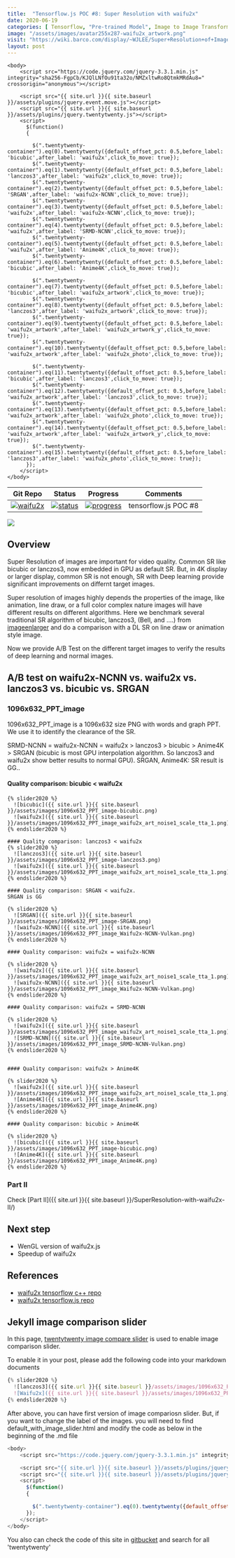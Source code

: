 ```yaml
---
title:  "Tensorflow.js POC #8: Super Resolution with waifu2x"
date: 2020-06-19
categories: [ Tensorflow, "Pre-trained Model", Image to Image Transformer ]
image: "/assets/images/avatar255x287-waifu2x_artwork.png"
visit: "https://wiki.barco.com/display/~WJLEE/Super+Resolution+of+Images"
layout: post
---
```

```{r echo=FALSE, eval=FALSE}
<body>
    <script src="https://code.jquery.com/jquery-3.3.1.min.js" integrity="sha256-FgpCb/KJQlLNfOu91ta32o/NMZxltwRo8QtmkMRdAu8=" crossorigin="anonymous"></script>

    <script src="{{ site.url }}{{ site.baseurl }}/assets/plugins/jquery.event.move.js"></script>
    <script src="{{ site.url }}{{ site.baseurl }}/assets/plugins/jquery.twentytwenty.js"></script>
    <script>
      $(function()
      {

        $(".twentytwenty-container").eq(0).twentytwenty({default_offset_pct: 0.5,before_label: 'bicubic',after_label: 'waifu2x',click_to_move: true});
        $(".twentytwenty-container").eq(1).twentytwenty({default_offset_pct: 0.5,before_label: 'lanczos3',after_label: 'waifu2x',click_to_move: true});
        $(".twentytwenty-container").eq(2).twentytwenty({default_offset_pct: 0.5,before_label: 'SRGAN',after_label: 'waifu2x-NCNN',click_to_move: true});
        $(".twentytwenty-container").eq(3).twentytwenty({default_offset_pct: 0.5,before_label: 'waifu2x',after_label: 'waifu2x-NCNN',click_to_move: true});
        $(".twentytwenty-container").eq(4).twentytwenty({default_offset_pct: 0.5,before_label: 'waifu2x',after_label: 'SRMD-NCNN',click_to_move: true});
        $(".twentytwenty-container").eq(5).twentytwenty({default_offset_pct: 0.5,before_label: 'waifu2x',after_label: 'Anime4K',click_to_move: true});
        $(".twentytwenty-container").eq(6).twentytwenty({default_offset_pct: 0.5,before_label: 'bicubic',after_label: 'Anime4K',click_to_move: true});

        $(".twentytwenty-container").eq(7).twentytwenty({default_offset_pct: 0.5,before_label: 'bicubic',after_label: 'waifu2x_artwork',click_to_move: true});
        $(".twentytwenty-container").eq(8).twentytwenty({default_offset_pct: 0.5,before_label: 'lanczos3',after_label: 'waifu2x_artwork',click_to_move: true});
        $(".twentytwenty-container").eq(9).twentytwenty({default_offset_pct: 0.5,before_label: 'waifu2x_artwork',after_label: 'waifu2x_artwork_y',click_to_move: true});
        $(".twentytwenty-container").eq(10).twentytwenty({default_offset_pct: 0.5,before_label: 'waifu2x_artwork',after_label: 'waifu2x_photo',click_to_move: true});

        $(".twentytwenty-container").eq(11).twentytwenty({default_offset_pct: 0.5,before_label: 'bicubic',after_label: 'lanczos3',click_to_move: true});
        $(".twentytwenty-container").eq(12).twentytwenty({default_offset_pct: 0.5,before_label: 'waifu2x_artwork',after_label: 'lanczos3',click_to_move: true});
        $(".twentytwenty-container").eq(13).twentytwenty({default_offset_pct: 0.5,before_label: 'waifu2x_artwork',after_label: 'waifu2x_photo',click_to_move: true});
        $(".twentytwenty-container").eq(14).twentytwenty({default_offset_pct: 0.5,before_label: 'waifu2x_artwork',after_label: 'waifu2x_artwork_y',click_to_move: true});
        $(".twentytwenty-container").eq(15).twentytwenty({default_offset_pct: 0.5,before_label: 'lanczos3',after_label: 'waifu2x_photo',click_to_move: true});
      });
    </script>
</body>

```

| Git Repo                                                                                                                                         | Status                                                                                                                                                                | Progress                                                                                                                    | Comments                                                     |
|--------------------------------------------------------------------------------------------------------------------------------------------------|-----------------------------------------------------------------------------------------------------------------------------------------------------------------------|----------------------------------------------------------------------------------------------------------------------------------------|--------------------------------------------------------------|
| [![waifu2x](https://img.shields.io/badge/waifu2x_tfjs-gray?logo=tensorflow)](https://git.barco.com/users/wjlee/repos/waifu2x-tfjs/browse) | [![status](https://tailab.barco.com:9443/deeplearningcomputing/waifu2x-tfjs/badges/master/pipeline.svg)](https://tailab.barco.com:9443/deeplearningcomputing/waifu2x-tfjs/pipelines) | [![progress](https://img.shields.io/badge/waifu2x_tfjs-POC-red)](http://dlc.barco.com:3002/)|tensorflow.js POC #8|

[![](https://rebrand.ly/dlc_png_url)](https://rebrand.ly/dlc_uml_url)

## Overview
Super Resolution of images are important for video quality. Common SR like bicubic or lanczos3, now embedded in GPU as default SR. But, in 4K display or larger display, common SR is not enough, SR with Deep learning provide significant improvements on differnt target images. 

Super resolution of images highly depends the properties of the image, like animation, line draw, or a full color complex nature images will have different results on different algorithms. Here we benchmark several traditional SR algorithm of bicubic, lanczos3, (Bell, and ....) from [imageenlarger](https://www.imageenlarger.com/) and do a comparison with a DL SR on line draw or animation style image. 

Now we provide A/B Test on the different target images to verify the results of deep learning and normal images.

## A/B test on waifu2x-NCNN vs. waifu2x vs. lanczos3 vs. bicubic vs. SRGAN

### 1096x632_PPT_image

1096x632_PPT_image is a 1096x632 size PNG with words and graph PPT. We use it to identify the clearance of the SR.

SRMD-NCNN = waifu2x-NCNN = waifu2x > lanczos3 > bicubic > Anime4K > SRGAN (bicubic is most GPU interpolation algorithm. So lanczos3 and waifu2x show better results to normal GPU). SRGAN, Anime4K: SR result is GG..

#### Quality comparison: bicubic < waifu2x
```{r echo=FALSE, eval=FALSE}
{% slider2020 %}
  ![bicubic]({{ site.url }}{{ site.baseurl }}/assets/images/1096x632_PPT_image-bicubic.png)
  ![waifu2x]({{ site.url }}{{ site.baseurl }}/assets/images/1096x632_PPT_image_waifu2x_art_noise1_scale_tta_1.png)
{% endslider2020 %}

#### Quality comparison: lanczos3 < waifu2x
{% slider2020 %}
  ![lanczos3]({{ site.url }}{{ site.baseurl }}/assets/images/1096x632_PPT_image-lanczos3.png)
  ![waifu2x]({{ site.url }}{{ site.baseurl }}/assets/images/1096x632_PPT_image_waifu2x_art_noise1_scale_tta_1.png)
{% endslider2020 %}

#### Quality comparison: SRGAN < waifu2x. 
SRGAN is GG

{% slider2020 %}
  ![SRGAN]({{ site.url }}{{ site.baseurl }}/assets/images/1096x632_PPT_image-SRGAN.png)
  ![waifu2x-NCNN]({{ site.url }}{{ site.baseurl }}/assets/images/1096x632_PPT_image_Waifu2x-NCNN-Vulkan.png)
{% endslider2020 %}

#### Quality comparison: waifu2x = waifu2x-NCNN

{% slider2020 %}
  ![waifu2x]({{ site.url }}{{ site.baseurl }}/assets/images/1096x632_PPT_image_waifu2x_art_noise1_scale_tta_1.png)
  ![waifu2x-NCNN]({{ site.url }}{{ site.baseurl }}/assets/images/1096x632_PPT_image_Waifu2x-NCNN-Vulkan.png)
{% endslider2020 %}

#### Quality comparison: waifu2x = SRMD-NCNN

{% slider2020 %}
  ![waifu2x]({{ site.url }}{{ site.baseurl }}/assets/images/1096x632_PPT_image_waifu2x_art_noise1_scale_tta_1.png)
  ![SRMD-NCNN]({{ site.url }}{{ site.baseurl }}/assets/images/1096x632_PPT_image_SRMD-NCNN-Vulkan.png)
{% endslider2020 %}


#### Quality comparison: waifu2x > Anime4K

{% slider2020 %}
  ![waifu2x]({{ site.url }}{{ site.baseurl }}/assets/images/1096x632_PPT_image_waifu2x_art_noise1_scale_tta_1.png)
  ![Anime4K]({{ site.url }}{{ site.baseurl }}/assets/images/1096x632_PPT_image_Anime4K.png)
{% endslider2020 %}

#### Quality comparison: bicubic > Anime4K

{% slider2020 %}
  ![bicubic]({{ site.url }}{{ site.baseurl }}/assets/images/1096x632_PPT_image-bicubic.png)
  ![Anime4K]({{ site.url }}{{ site.baseurl }}/assets/images/1096x632_PPT_image_Anime4K.png)
{% endslider2020 %}
```

### Part II
Check [Part II]({{ site.url }}{{ site.baseurl }}/SuperResolution-with-waifu2x-II/)

## Next step
* WenGL version of waifu2x.js
* Speedup of waifu2x

## References
* [waifu2x tensorflow c++ repo](https://git.barco.com/users/wjlee/repos/waifu2x-tfjs/browse)
* [waifu2x tensorflow.js repo](https://git.barco.com/users/wjlee/repos/waifu2x/browse)


## Jekyll image comparison slider
In this page, [twentytwenty image compare slider](https://github.com/zurb/twentytwenty) is used to enable image comparison slider.

To enable it in your post, please add the following code into your markdown documents


``` js
{% slider2020 %}
  ![lanczos3]({{ site.url }}{{ site.baseurl }}/assets/images/1096x632_PPT_image-lanczos3.png)
  ![Waifu2x]({{ site.url }}{{ site.baseurl }}/assets/images/1096x632_PPT_image_Waifu2x-NCNN-Vulkan.png)
{% endslider2020 %}
```

After above, you can have first version of image compariosn slider. But, if you want to change the label of the images. you will need to find default_with_image_slider.html and modify the code as below in the beginning of the .md file

``` js
<body>
    <script src="https://code.jquery.com/jquery-3.3.1.min.js" integrity="sha256-FgpCb/KJQlLNfOu91ta32o/NMZxltwRo8QtmkMRdAu8=" crossorigin="anonymous"></script>

    <script src="{{ site.url }}{{ site.baseurl }}/assets/plugins/jquery.event.move.js"></script>
    <script src="{{ site.url }}{{ site.baseurl }}/assets/plugins/jquery.twentytwenty.js"></script>
    <script>
      $(function()
      {

        $(".twentytwenty-container").eq(0).twentytwenty({default_offset_pct: 0.5,before_label: 'lanczos3',after_label: 'waifu2x-NCNN',click_to_move: true});
      });
    </script>
</body>
```

You also can check the code of this site in [gitbucket](https://git.barco.com/users/wjlee/repos/dlcv2.barco.com/browse) and search for all 'twentytwenty'